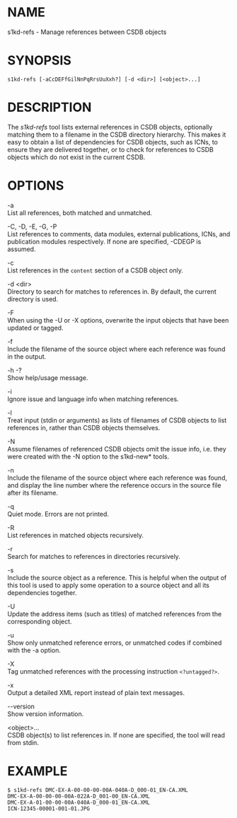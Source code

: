 NAME
====

s1kd-refs - Manage references between CSDB objects

SYNOPSIS
========

    s1kd-refs [-aCcDEFfGilNnPqRrsUuXxh?] [-d <dir>] [<object>...]

DESCRIPTION
===========

The *s1kd-refs* tool lists external references in CSDB objects,
optionally matching them to a filename in the CSDB directory hierarchy.
This makes it easy to obtain a list of dependencies for CSDB objects,
such as ICNs, to ensure they are delivered together, or to check for
references to CSDB objects which do not exist in the current CSDB.

OPTIONS
=======

-a  
List all references, both matched and unmatched.

-C, -D, -E, -G, -P  
List references to comments, data modules, external publications, ICNs,
and publication modules respectively. If none are specified, -CDEGP is
assumed.

-c  
List references in the `content` section of a CSDB object only.

-d &lt;dir&gt;  
Directory to search for matches to references in. By default, the
current directory is used.

-F  
When using the -U or -X options, overwrite the input objects that have
been updated or tagged.

-f  
Include the filename of the source object where each reference was found
in the output.

-h -?  
Show help/usage message.

-i  
Ignore issue and language info when matching references.

-l  
Treat input (stdin or arguments) as lists of filenames of CSDB objects
to list references in, rather than CSDB objects themselves.

-N  
Assume filenames of referenced CSDB objects omit the issue info, i.e.
they were created with the -N option to the s1kd-new\* tools.

-n  
Include the filename of the source object where each reference was
found, and display the line number where the reference occurs in the
source file after its filename.

-q  
Quiet mode. Errors are not printed.

-R  
List references in matched objects recursively.

-r  
Search for matches to references in directories recursively.

-s  
Include the source object as a reference. This is helpful when the
output of this tool is used to apply some operation to a source object
and all its dependencies together.

-U  
Update the address items (such as titles) of matched references from the
corresponding object.

-u  
Show only unmatched reference errors, or unmatched codes if combined
with the -a option.

-X  
Tag unmatched references with the processing instruction `<?untagged?>`.

-x  
Output a detailed XML report instead of plain text messages.

--version  
Show version information.

&lt;object&gt;...  
CSDB object(s) to list references in. If none are specified, the tool
will read from stdin.

EXAMPLE
=======

    $ s1kd-refs DMC-EX-A-00-00-00-00A-040A-D_000-01_EN-CA.XML
    DMC-EX-A-00-00-00-00A-022A-D_001-00_EN-CA.XML
    DMC-EX-A-01-00-00-00A-040A-D_000-01_EN-CA.XML
    ICN-12345-00001-001-01.JPG
